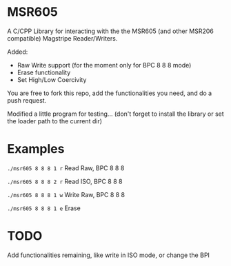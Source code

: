 MSR605
======

A C/CPP Library for interacting with the the MSR605 (and other MSR206 compatible) Magstripe Reader/Writers.

Added:
* Raw Write support (for the moment only for BPC 8 8 8 mode)
* Erase functionality
* Set High/Low Coercivity

You are free to fork this repo, add the functionalities you need, and do a push request.

Modified a little program for testing... (don't forget to install the library or set the loader path to the current dir)

Examples
=======
`./msr605 8 8 8 1 r` Read Raw, BPC 8 8 8

`./msr605 8 8 8 2 r` Read ISO, BPC 8 8 8 

`./msr605 8 8 8 1 w` Write Raw, BPC 8 8 8

`./msr605 8 8 8 1 e` Erase

TODO
=======
Add functionalities remaining, like write in ISO mode, or change the BPI
